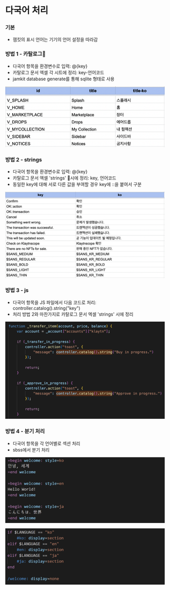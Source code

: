 # 다국어 처리

### 기본

* 잼킷의 표시 언어는 기기의 언어 설정을 따라감

### 방법 1 - 카탈로그

* 다국어 항목을 환경변수로 입력: @{key}
* 카탈로그 문서 엑셀 각 시트에 정리: key-언어코드
* jamkit database generate를 통해 sqlite 형태로 사용

![](../.gitbook/assets/multi-language-1.png)

### 방법 2 - strings

* 다국어 항목을 환경변수로 입력: @{key}
* 카탈로그 문서 엑셀 'strings' 시에 정리: key, 언어코드
* 동일한 key에 대해 서로 다른 값을 부여할 경우 key에 ::을 붙여서 구분

![](../.gitbook/assets/multi-language-2.png)

### 방법 3 - js

* 다국어 항목을 JS 파일에서 다음 코드로 처리: controller.catalog().string("key")
* 처리 방법 2와 마찬가지로 카탈로그 문서 엑셀 'strings' 시에 정리

![](../.gitbook/assets/multi-language-3.png)

### 방법 4 - 분기 처리

* 다국어 항목을 각 언어별로 섹션 처리
* sbss에서 분기 처리

![sbml](../.gitbook/assets/multi-language-4-1.png)

![sbss](../.gitbook/assets/multi-language-4-2.png)
